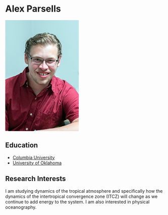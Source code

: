 # Alex Parsells
![A picture of me](Columbia_wide-2.jpg)
## Education
- [Columbia University](https://www.columbia.edu/)
- [University of Oklahoma](https://www.ou.edu/)
## Research Interests
I am studying dynamics of the tropical atmosphere and specifically how the dynamics of the intertropical convergence zone (ITCZ) will change as we continue to add energy to the system. I am also interested in physical oceanography.